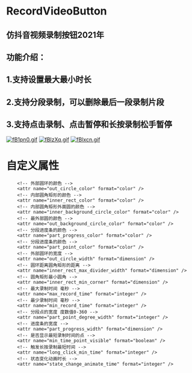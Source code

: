 # RecordVideoButton

## 仿抖音视频录制按钮2021年

## 功能介绍：

## 1.支持设置最大最小时长

## 2.支持分段录制，可以删除最后一段录制片段

## 3.支持点击录制、点击暂停和长按录制松手暂停

[![fB1pn0.gif](https://z3.ax1x.com/2021/08/12/fB1pn0.gif)](https://imgtu.com/i/fB1pn0)
[![fBlzXq.gif](https://z3.ax1x.com/2021/08/12/fBlzXq.gif)](https://imgtu.com/i/fBlzXq)
[![fBlxcn.gif](https://z3.ax1x.com/2021/08/12/fBlxcn.gif)](https://imgtu.com/i/fBlxcn)

# 自定义属性

        <!-- 外部圆环的颜色 -->
        <attr name="out_circle_color" format="color" />
        <!-- 内部圆角矩形的颜色 -->
        <attr name="inner_rect_color" format="color" />
        <!-- 内部圆角矩形外面圆的颜色 -->
        <attr name="inner_background_circle_color" format="color" />
        <!-- 最外部圆的颜色 -->
        <attr name="out_background_circle_color" format="color" />
        <!-- 分段进度条的颜色 -->
        <attr name="part_progress_color" format="color" />
        <!-- 分段进度条的颜色 -->
        <attr name="part_point_color" format="color" />
        <!-- 外部圆环的宽度 -->
        <attr name="out_circle_width" format="dimension" />
        <!-- 圆环距离圆角矩形的距离 -->
        <attr name="inner_rect_max_divider_width" format="dimension" />
        <!-- 圆角矩形最小圆角 -->
        <attr name="inner_rect_min_corner" format="dimension" />
        <!-- 最大录制时间 毫秒 -->
        <attr name="max_record_time" format="integer" />
        <!-- 最少录制时间 毫秒 -->
        <attr name="min_record_time" format="integer" />
        <!-- 分段点的宽度 度数值0-360 -->
        <attr name="part_point_degree_width" format="integer" />
        <!-- 进度条的宽度 -->
        <attr name="part_progress_width" format="dimension" />
        <!-- 是否显示最短录制时间的点 -->
        <attr name="min_time_point_visible" format="boolean" />
        <!-- 触发长按录制最短时间 -->
        <attr name="long_click_min_time" format="integer" />
        <!-- 状态变化动画时长 -->
        <attr name="state_change_animate_time" format="integer" />

